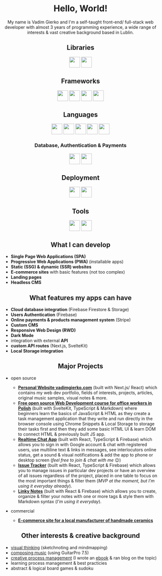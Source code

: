 <div align="center">
  <h1>Hello, World!</h1>
  
  <p>
    My name is Vadim Gierko and I'm a self-taught front-end/ full-stack web developer with almost 3 years of programming experience, a wide range of interests & vast creative background based in Lublin.
  </p>
  
  <h2>Libraries</h2>
  
  <div>
    <img src="https://img.shields.io/badge/React-20232A?style=for-the-badge&logo=react&logoColor=61DAFB" height="35">
    <img src="https://img.shields.io/badge/React_Router-CA4245?style=for-the-badge&logo=react-router&logoColor=white" height="35">
  </div>
  
  <h2>Frameworks</h2>
  
  <div>
    <img src="https://img.shields.io/badge/next.js-000000?style=for-the-badge&logo=nextdotjs&logoColor=white" height="35">
    <img src="https://img.shields.io/badge/Svelte-4A4A55?style=for-the-badge&logo=svelte&logoColor=FF3E00" height="35">
    <img src="https://img.shields.io/badge/SvelteKit-FF3E00?style=for-the-badge&logo=Svelte&logoColor=white" height="35">
    <img src="https://img.shields.io/badge/Bootstrap-563D7C?style=for-the-badge&logo=bootstrap&logoColor=white" height="35">
  </div>
  
  <h2>Languages</h2>
  
  <div>
    <img src="https://img.shields.io/badge/typescript-%23007ACC.svg?style=for-the-badge&logo=typescript&logoColor=white" height="35">
    <img src="https://img.shields.io/badge/JavaScript-323330?style=for-the-badge&logo=javascript&logoColor=F7DF1E" height="35">
    <img src="https://img.shields.io/badge/CSS3-1572B6?style=for-the-badge&logo=css3&logoColor=white" height="35">
    <img src="https://img.shields.io/badge/HTML5-E34F26?style=for-the-badge&logo=html5&logoColor=white" height="35">
    <img src="https://img.shields.io/badge/Markdown-000000?style=for-the-badge&logo=markdown&logoColor=white" height="35">
  </div>
  
  <h3>Database, Authentication & Payments</h3>
  
  <div>  
    <img src="https://img.shields.io/badge/firebase-ffca28?style=for-the-badge&logo=firebase&logoColor=black" height="35">
    <img src="https://img.shields.io/badge/Stripe-626CD9?style=for-the-badge&logo=Stripe&logoColor=white" height="35">
  </div>
  
  <h2>Deployment</h2>
  
  <div>
    <img src="https://img.shields.io/badge/Vercel-000000?style=for-the-badge&logo=vercel&logoColor=white" height="35">
    <img src="https://img.shields.io/badge/GitHub%20Pages-222222?style=for-the-badge&logo=GitHub%20Pages&logoColor=white" height="35">
  </div>
  
  <h2>Tools</h2>
  
  <div>
    <img src="https://img.shields.io/badge/GitHub-100000?style=for-the-badge&logo=github&logoColor=white" height="35">
    <img src="https://img.shields.io/badge/VSCode-0078D4?style=for-the-badge&logo=visual%20studio%20code&logoColor=white" height="35">
  </div>

</div>

<h2 align="center">What I can develop</h2>

- **Single Page Web Applications (SPA)**
- **Progressive Web Applications (PWA)** (installable apps)
- **Static (SSG) & dynamic (SSR) websites**
- **E-commerce sites** with basic features (not too complex)
- **Landing pages**
- **Headless CMS**

<h2 align="center">What features my apps can have</h2>

- **Cloud database integration** (Firebase Firestore & Storage)
- **Users Authentication** (Firebase)
- **Online payments & products management system** (Stripe)
- **Custom CMS**
- **Responsive Web Design (RWD)**
- **Dark Mode**
- integration with external **API**
- **custom API routes** (Next.js, SvelteKit)
- **Local Storage integration**

<h2 align="center">Major Projects</h2>

- open source
  - **[Personal Website vadimgierko.com](https://www.vadimgierko.com)** (built with Next.js/ React) which contains my web dev portfolio, fields of interests, projects, articles, original music samples, visual notes & more.
  - **[Free open source Web Development course for office workers in Polish](https://www.kodujemywbiurze.pl)** (built with SvelteKit, TypeScript & Markdown) where beginners learn the basics of JavaScript & HTML as they create a task management application that they write and run directly in the browser console using Chrome Snippets & Local Storage to storage their tasks first and then they add some basic HTML UI & learn DOM to connect HTML & previously built JS app.
  - **[Realtime Chat App](https://vg-chat-app-react.vercel.app/)** (built with React, TypeScript & Firebase) which allows you to sign in with Google account & chat with registered users, use multiline text & links in messages, see interlocutors online status, get a sound & visual notifications & add the app to phone or desktop screen (*feel free to join & chat with me* 😉)
  - **[Issue Tracker](https://github.com/vadimgierko/issue-tracker)** (built with React, TypeScript & Firebase) which allows you to manage issues in particular dev projects or have an overview of all issues regardless of the project, placed in one table to focus on the most important things & filter them (*MVP at the moment, but I'm using it everyday already*).
  - **[Linky Notes](https://vadimgierko.github.io/linky-notes/)** (built with React & Firebase) which allows you to create, organize & filter your notes with one or more tags & style them with Markdown syntax (*I'm using it everyday*).
  
- commercial
  - **[E-commerce site for a local manufacturer of handmade ceramics](https://ecommerce-website-next-js-sanity-stripe-firebase.vercel.app/)**

<h2 align="center">Other interests & creative background</h2>

- [visual thinking](https://vadimgierko.com/visual-thinking) (sketchnoting and mindmapping)
- [composing music](https://www.vadimgierko.com/music) (using GuitarPro 7.5)
- [creative process management](https://www.vadimgierko.com/creative-process-management) (I wrote an [ebook](https://www.vadimgierko.com/ebook-zarzadzanie-procesem-tworczym) & ran blog on the topic)
- learning process management & best practicies
- abstract & logical board games & sudoku
